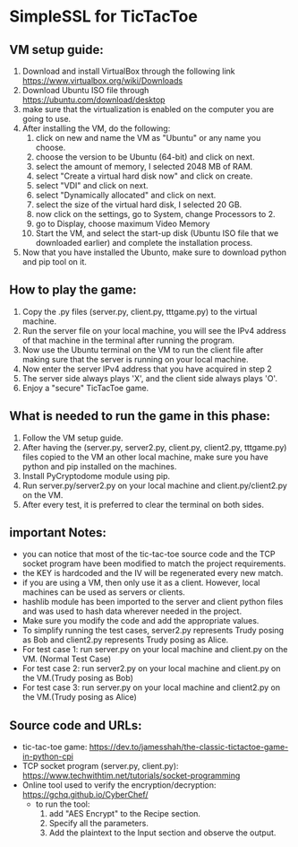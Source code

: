 
# SimpleSSL for TicTacToe

## VM setup guide:
1. Download and install VirtualBox through the following link https://www.virtualbox.org/wiki/Downloads
2. Download Ubuntu ISO file through https://ubuntu.com/download/desktop
3. make sure that the virtualization is enabled on the computer you are going to use.
4. After installing the VM, do the following:
	1. click on new and name the VM as "Ubuntu" or any name you choose.
	2. choose the version to be Ubuntu (64-bit) and click on next.
	3. select the amount of memory, I selected 2048 MB of RAM.
	4. select "Create a virtual hard disk now" and click on create.
	5. select "VDI" and click on next.
	6. select "Dynamically allocated" and click on next.
	7. select the size of the virtual hard disk, I selected 20 GB.
	8. now click on the settings, go to System, change Processors to 2.
	9. go to Display, choose maximum Video Memory
	10. Start the VM, and select the start-up disk (Ubuntu ISO file that we downloaded earlier)
	   and complete the installation process.
5. Now that you have installed the Ubunto, make sure to download python and pip tool on it.

## How to play the game:
1. Copy the .py files (server.py, client.py, tttgame.py) to the virtual machine.
2. Run the server file on your local machine, you will see the IPv4 address of that machine in the terminal after running the program.
3. Now use the Ubuntu terminal on the VM to run the client file after making sure that the server is running on your local machine.
4. Now enter the server IPv4 address that you have acquired in step 2
5. The server side always plays 'X', and the client side always plays 'O'.
6. Enjoy a "secure" TicTacToe game.

## What is needed to run the game in this phase:
1. Follow the VM setup guide.
2. After having the (server.py, server2.py, client.py, client2.py, tttgame.py) files copied to the VM an other local machine, make sure you have python and pip installed on the machines.
3. Install PyCryptodome module using pip.
4. Run server.py/server2.py on your local machine and client.py/client2.py on the VM.
5. After every test, it is preferred to clear the terminal on both sides.

## important Notes:
- you can notice that most of the tic-tac-toe source code and the TCP socket program have been modified to match the project requirements.
- the KEY is hardcoded and the IV will be regenerated every new match.
- if you are using a VM, then only use it as a client. However, local machines can be used as servers or clients.
- hashlib module has been imported to the server and client python files and was used to hash data wherever needed in the project.
- Make sure you modify the code and add the appropriate	values.
- To simplify running the test cases, server2.py represents Trudy posing as Bob and client2.py represents Trudy posing as Alice.
- For test case 1: run server.py on your local machine and client.py on the VM.	(Normal Test Case)
- For test case 2: run server2.py on your local machine and client.py on the VM.(Trudy posing as Bob)
- For test case 3: run server.py on your local machine and client2.py on the VM.(Trudy posing as Alice)

## Source code and URLs:
- tic-tac-toe game: https://dev.to/jamesshah/the-classic-tictactoe-game-in-python-cpi
- TCP socket program (server.py, client.py): https://www.techwithtim.net/tutorials/socket-programming
- Online tool used to verify the encryption/decryption: https://gchq.github.io/CyberChef/
	* to run the tool:
		1. add "AES Encrypt" to the Recipe section.
		2. Specify all the parameters.
		3. Add the plaintext to the Input section and observe the output.


